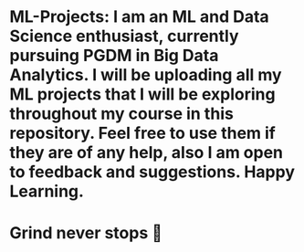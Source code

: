 # ML-Projects: I am an ML and Data Science enthusiast, currently pursuing PGDM in Big Data Analytics. I will be uploading all my ML projects that I will be exploring throughout my course in this repository. Feel free to use them if they are of any help, also I am open to feedback and suggestions. Happy Learning.
# Grind never stops 💪
